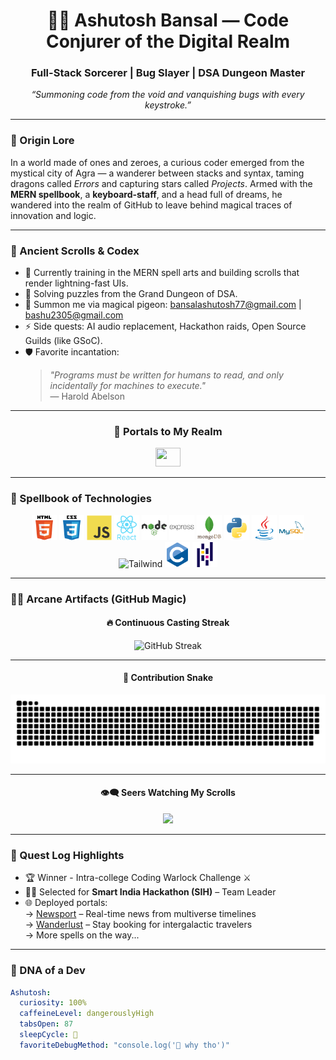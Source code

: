 <h1 align="center">🧙‍♂️ Ashutosh Bansal — Code Conjurer of the Digital Realm</h1>

<h3 align="center">Full-Stack Sorcerer | Bug Slayer | DSA Dungeon Master</h3>

<p align="center">
  <em>“Summoning code from the void and vanquishing bugs with every keystroke.”</em>
</p>

---

### 🌌 Origin Lore

In a world made of ones and zeroes, a curious coder emerged from the mystical city of Agra — a wanderer between stacks and syntax, taming dragons called *Errors* and capturing stars called *Projects*. Armed with the **MERN spellbook**, a **keyboard-staff**, and a head full of dreams, he wandered into the realm of GitHub to leave behind magical traces of innovation and logic.

---

### 🧠 Ancient Scrolls & Codex

- 🔮 Currently training in the MERN spell arts and building scrolls that render lightning-fast UIs.
- 🧩 Solving puzzles from the Grand Dungeon of DSA.
- 💌 Summon me via magical pigeon: bansalashutosh77@gmail.com | bashu2305@gmail.com
- ⚡ Side quests: AI audio replacement, Hackathon raids, Open Source Guilds (like GSoC).
- 🛡️ Favorite incantation:  
  > *"Programs must be written for humans to read, and only incidentally for machines to execute."*  
  — Harold Abelson

---

<div align="center">
  <h3>🔗 Portals to My Realm</h3>
  <a href="https://www.linkedin.com/in/ashutosh-bansal23/" target="_blank">
    <img src="https://raw.githubusercontent.com/rahuldkjain/github-profile-readme-generator/master/src/images/icons/Social/linked-in-alt.svg" height="30" width="40" />
  </a>
</div>

---

### 🧪 Spellbook of Technologies

<p align="center">
  <img src="https://raw.githubusercontent.com/devicons/devicon/master/icons/html5/html5-original-wordmark.svg" alt="HTML" width="40"/>
  <img src="https://raw.githubusercontent.com/devicons/devicon/master/icons/css3/css3-original-wordmark.svg" alt="CSS" width="40"/>
  <img src="https://raw.githubusercontent.com/devicons/devicon/master/icons/javascript/javascript-original.svg" alt="JavaScript" width="40"/>
  <img src="https://raw.githubusercontent.com/devicons/devicon/master/icons/react/react-original-wordmark.svg" alt="React" width="40"/>
  <img src="https://raw.githubusercontent.com/devicons/devicon/master/icons/nodejs/nodejs-original-wordmark.svg" alt="Node.js" width="40"/>
  <img src="https://raw.githubusercontent.com/devicons/devicon/master/icons/express/express-original-wordmark.svg" alt="Express" width="40"/>
  <img src="https://raw.githubusercontent.com/devicons/devicon/master/icons/mongodb/mongodb-original-wordmark.svg" alt="MongoDB" width="40"/>
  <img src="https://raw.githubusercontent.com/devicons/devicon/master/icons/python/python-original.svg" alt="Python" width="40"/>
  <img src="https://raw.githubusercontent.com/devicons/devicon/master/icons/java/java-original.svg" alt="Java" width="40"/>
  <img src="https://raw.githubusercontent.com/devicons/devicon/master/icons/mysql/mysql-original-wordmark.svg" alt="MySQL" width="40"/>
  <img src="https://www.vectorlogo.zone/logos/tailwindcss/tailwindcss-icon.svg" alt="Tailwind" width="40"/>
  <img src="https://raw.githubusercontent.com/devicons/devicon/master/icons/c/c-original.svg" alt="C" width="40"/>
  <img src="https://raw.githubusercontent.com/devicons/devicon/2ae2a900d2f041da66e950e4d48052658d850630/icons/pandas/pandas-original.svg" alt="Pandas" width="40"/>
</p>

---

### 🧙‍♂️ Arcane Artifacts (GitHub Magic)

<div align="center">
  <h4>🔥 Continuous Casting Streak</h4>
  <img src="https://github-readme-streak-stats.herokuapp.com/?user=Ashutosh-techbit&theme=tokyonight_duo&hide_border=true" alt="GitHub Streak"/>
</div>

---

<div align="center">
  <h4>🐍 Contribution Snake</h4>
  <img src="https://github.com/piyushvermaa/piyushvermaa/blob/output/github-contribution-grid-snake-dark.svg" />
</div>

---

<div align="center">
  <h4>👁‍🗨 Seers Watching My Scrolls</h4>
  <img src="https://profile-counter.glitch.me/Ashutosh-techbit/count.svg?" />
</div>

---

### 🌠 Quest Log Highlights

- 🏆 Winner - Intra-college Coding Warlock Challenge ⚔️
- 👨‍💻 Selected for **Smart India Hackathon (SIH)** – Team Leader
- 🌐 Deployed portals:  
   → [Newsport](https://newsport.vercel.app/) – Real-time news from multiverse timelines  
   → [Wanderlust](https://wanderlust-hotel-clone.com) – Stay booking for intergalactic travelers  
   → More spells on the way...

---

### 🧬 DNA of a Dev

```yaml
Ashutosh:
  curiosity: 100%
  caffeineLevel: dangerouslyHigh
  tabsOpen: 87
  sleepCycle: 🥴
  favoriteDebugMethod: "console.log('🧠 why tho')"
